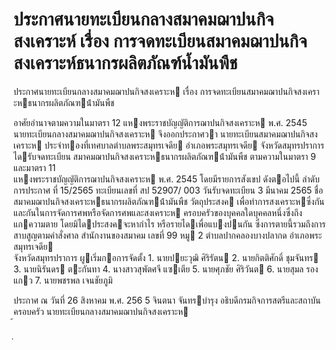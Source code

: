
# ประกาศนายทะเบียนกลางสมาคมฌาปนกิจสงเคราะห์ เรื่อง การจดทะเบียนสมาคมฌาปนกิจสงเคราะห์ธนากรผลิตภัณฑ์น้ำมันพืช
      
      

      
      

ประกาศนายทะเบียนกลางสมาคมฌาปนกิจสงเคราะห 
เรื่อง   การจดทะเบียนสมาคมฌาปนกิจสงเคราะหธนากรผลิตภัณฑน้ํามันพืช 
 
 
อาศัยอํานาจตามความในมาตรา  12  แหงพระราชบัญญัติการฌาปนกิจสงเคราะห  พ.ศ.  2545  
นายทะเบียนกลางสมาคมฌาปนกิจสงเคราะห  จึงออกประกาศวา  นายทะเบียนสมาคมฌาปนกิจสงเคราะห
ประจําทองที่เทศบาลตําบลพระสมุทรเจดีย  อําเภอพระสมุทรเจดีย  จังหวัดสมุทรปราการ  ไดรับจดทะเบียน
สมาคมฌาปนกิจสงเคราะหธนากรผลิตภัณฑน้ํามันพืช  ตามความในมาตรา  9  และมาตรา     11   
แหงพระราชบัญญัติการฌาปนกิจสงเคราะห  พ.ศ.  2545  โดยมีรายการสังเขป  ดังตอไปนี้ 
ลําดับการประกาศ ที่   15/2565 
ทะเบียนเลขที่ สป  52907/ 003 
วันรับจดทะเบียน 3  มีนาคม     2565 
ชื่อ สมาคมฌาปนกิจสงเคราะหธนากรผลิตภัณฑน้ํามันพืช 
วัตถุประสงค เพื่อทําการสงเคราะหซึ่งกันและกันในการจัดการศพหรือจัดการศพและสงเคราะห 
 ครอบครัวของบุคคลใดบุคคลหนึ่งซึ่งถึงแกความตาย  โดยมิไดประสงคจะหากําไร 
 หรือรายไดเพื่อแบงปนกัน  ซึ่งการตายนี้รวมถึงการสาบสูญตามคําสั่งศาล 
สํานักงานของสมาคม เลขที่    99  หมู     2  ตําบลปากคลองบางปลากด  อําเภอพระสมุทรเจดีย   
 จังหวัดสมุทรปราการ 
ผูเริ่มกอการจัดตั้ง 1.  นายปยะวุฒิ  ศิริรัตน 
 2.  นายกิตติศักดิ์  ชุมจันทร 
 3.  นายนิรันดร  ตะกันทา 
 4.  นางสาวสุพัตศจี  แซเตีย 
 5.  นายศุภชัย  ศิริวันต 
 6.  นายสุมล  รองแกว 
 7.  นายพชรพล  เจนชัยภูมิ 
 
ประกาศ  ณ  วันที่  26  สิงหาคม  พ.ศ.   256 5 
จินตนา  จันทรบํารุง 
อธิบดีกรมกิจการสตรีและสถาบันครอบครัว 
นายทะเบียนกลางสมาคมฌาปนกิจสงเคราะห   
้
 
่
 